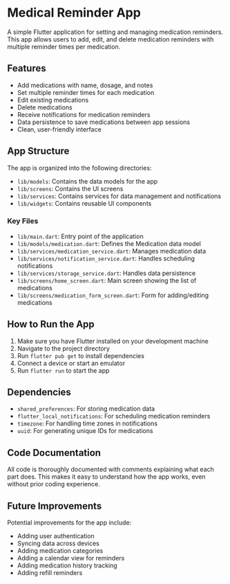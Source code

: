 # Medical Reminder App

A simple Flutter application for setting and managing medication reminders. This app allows users to add, edit, and delete medication reminders with multiple reminder times per medication.

## Features

- Add medications with name, dosage, and notes
- Set multiple reminder times for each medication
- Edit existing medications
- Delete medications
- Receive notifications for medication reminders
- Data persistence to save medications between app sessions
- Clean, user-friendly interface

## App Structure

The app is organized into the following directories:

- `lib/models`: Contains the data models for the app
- `lib/screens`: Contains the UI screens
- `lib/services`: Contains services for data management and notifications
- `lib/widgets`: Contains reusable UI components

### Key Files

- `lib/main.dart`: Entry point of the application
- `lib/models/medication.dart`: Defines the Medication data model
- `lib/services/medication_service.dart`: Manages medication data
- `lib/services/notification_service.dart`: Handles scheduling notifications
- `lib/services/storage_service.dart`: Handles data persistence
- `lib/screens/home_screen.dart`: Main screen showing the list of medications
- `lib/screens/medication_form_screen.dart`: Form for adding/editing medications

## How to Run the App

1. Make sure you have Flutter installed on your development machine
2. Navigate to the project directory
3. Run `flutter pub get` to install dependencies
4. Connect a device or start an emulator
5. Run `flutter run` to start the app

## Dependencies

- `shared_preferences`: For storing medication data
- `flutter_local_notifications`: For scheduling medication reminders
- `timezone`: For handling time zones in notifications
- `uuid`: For generating unique IDs for medications

## Code Documentation

All code is thoroughly documented with comments explaining what each part does. This makes it easy to understand how the app works, even without prior coding experience.

## Future Improvements

Potential improvements for the app include:

- Adding user authentication
- Syncing data across devices
- Adding medication categories
- Adding a calendar view for reminders
- Adding medication history tracking
- Adding refill reminders
